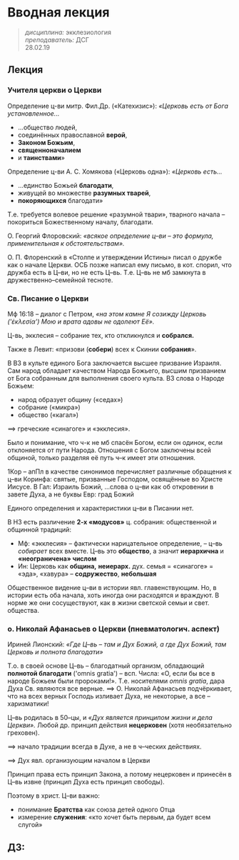 # Вводная лекция
> _дисциплина:_ экклезиология  
> _преподаватель:_ ДСГ  
> 28.02.19  

## Лекция

### Учителя церкви о Церкви
Определение ц-ви митр. Фил.Др. («Катехизис»): _«Церковь есть от Бога установленное..._

- ...общество людей,
- соединённых православной __верой__,
- __Законом Божьим__,
- __священноначалием__
- и __таинствами__»


Определение ц-ви А. С. Хомякова («Церковь одна»): _«Церковь есть..._

- ...единство Божьей __благодати__,
- живущей во множестве __разумных тварей__,
- __покоряющихся__ благодати»

Т.е. требуется волевое решение «разумной твари», тварного начала – покориться Божественному началу, благодати.


О. Георгий Флоровский: _«всякое определение ц–ви – это формула, применительная к обстоятельствам»._

О. П. Флоренский в «Столпе и утверждении Истины» писал о дружбе как о начале Церкви.
ОСБ позже написал ему письмо, в кот. спорил, что дружба есть в Ц–ви, но не есть Ц–вь.
Т.е. Ц–вь не мб замкнута в дружественно–семейной тесноте.

### Св. Писание о Церкви

Мф 16:18 – диалог с Петром, _«на этом камне Я созижду Церковь ('ἐκλεσία') Мою и врата адовы не одолеют Её»._

Ц-вь, экклесия – собрание тех, кто откликнулся и __собрался.__

Также в Левит: «призови (__собери__) всех к Скинии __собрания__».

В ВЗ в культе единого Бога заключается высшее призвание Израиля.
Сам народ обладает качеством Народа Божьего, высшим призванием от Бога собранным для выполнения своего культа.
ВЗ слова о Народе Божьем:

- народ образует общину («седах»)
- собрание («микра»)
- общество («кагал»)

==> греческие «синагоге» и «экклесия».

Было и понимание, что ч-к не мб спасён Богом, если он одинок, если отклоняется от пути Народа.
Отношения с Богом заключены всей общиной, только разделяя её путь ч–к имеет эти отношения.

1Кор – апПл в качестве синонимов перечисляет различные обращения к ц–ви Коринфа: святые, призванные Господом, освящённые во Христе Иисусе.
В Гал: Израиль Божий, ...слова о ц–ви как об откровении в завете Духа, а не буквы
Евр: град Божий

Единого определения и характеристики ц–ви в Писании нет.

В НЗ есть различение __2-х «модусов»__ ц. собрания: общественной и общинной традиций:

- Мф: «экклесия» – фактически нарицательное определение, – ц–вь _собирает_ всех вместе. Ц–вь это __общество__, а значит __иерархична__ и __«неограничена» числом__
- Ин: Церковь как __община,__ __неиерарх.__ дух. семья = «синагоге» = «эда», «хавура» – __содружество__, __небольшая__

Общественное видение ц–ви в истории явл. главенствующим.
Но, в истории есть оба начала, хоть иногда они расходятся и враждуют.
В норме же они сосуществуют, как в жизни светской семьи и свет. общества.

### о. Николай Афанасьев о Церкви (пневматологич. аспект)

Ириней Лионский: _«Где Ц–вь – там и Дух Божий, а где Дух Божий, там Церковь и полнота благодати»_

Т.о. в своей основе Ц–вь – благодатный организм, обладающий __полнотой благодати__ ('omnis gratia') – всп. Числа: «О, если бы все в народе Божьем были пророками!».
Т.е. носителями _omnis gratia_, дара Духа Св. являются все верные.
==> О. Николай Афанасьев подчёркивает, что на всех верных Господь изливает Духа, не некоторые, а все – харизматики!

Ц–вь родилась в 50–цы, и _«Дух является принципом жизни и дела Церкви»._
Любой др. принцип действия __нецерковен__ (хотя необязательно греховен).

==> начало традиции всегда в Духе, а не в ч–ческих действиях.

==> Дух явл. организующим началом в Церкви

Принцип права есть принцип Закона, а потому нецерковен и принесён в Ц–вь извне (принцип Духа есть принцип свободы).

Поэтому в христ. Ц–ви важно:

- понимание __Братства__ как союза детей одного Отца
- измерение __служения__: «кто хочет быть первым, да будет всем слугой»

## ДЗ:


